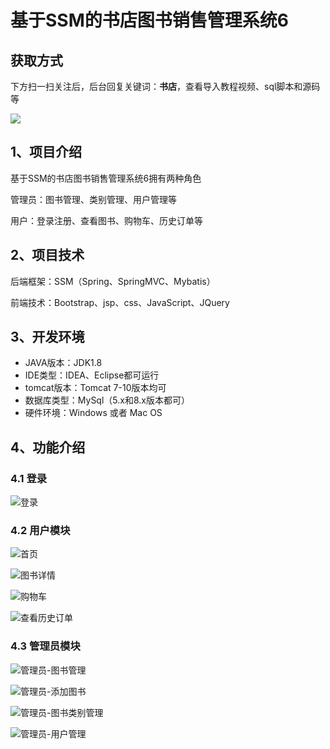 # 基于SSM的书店图书销售管理系统6
## 获取方式

下方扫一扫关注后，后台回复关键词：**书店**，查看导入教程视频、sql脚本和源码等

 ![](https://www.codeshop.fun/Typora-Images/202205281253739.png)

## 1、项目介绍

基于SSM的书店图书销售管理系统6拥有两种角色

管理员：图书管理、类别管理、用户管理等

用户：登录注册、查看图书、购物车、历史订单等


## 2、项目技术

后端框架：SSM（Spring、SpringMVC、Mybatis）

前端技术：Bootstrap、jsp、css、JavaScript、JQuery

## 3、开发环境

- JAVA版本：JDK1.8
- IDE类型：IDEA、Eclipse都可运行
- tomcat版本：Tomcat 7-10版本均可
- 数据库类型：MySql（5.x和8.x版本都可） 
- 硬件环境：Windows 或者 Mac OS


## 4、功能介绍

### 4.1 登录

![登录](https://www.codeshop.fun/Typora-Images/202208141343378.jpg)

### 4.2 用户模块

![首页](https://www.codeshop.fun/Typora-Images/202208141343387.jpg)

![图书详情](https://www.codeshop.fun/Typora-Images/202208141343435.jpg)

![购物车](https://www.codeshop.fun/Typora-Images/202208141343727.jpg)

![查看历史订单](https://www.codeshop.fun/Typora-Images/202208141344159.jpg)

### 4.3 管理员模块

![管理员-图书管理](https://www.codeshop.fun/Typora-Images/202208141344600.jpg)

![管理员-添加图书](https://www.codeshop.fun/Typora-Images/202208141344724.jpg)

![管理员-图书类别管理](https://www.codeshop.fun/Typora-Images/202208141344983.jpg)

![管理员-用户管理](https://www.codeshop.fun/Typora-Images/202208141344958.jpg)

